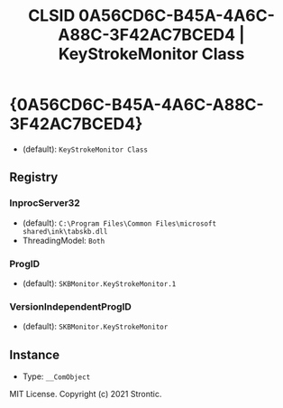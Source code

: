 ﻿---
title: "CLSID 0A56CD6C-B45A-4A6C-A88C-3F42AC7BCED4 | KeyStrokeMonitor Class"
excerpt: What is COM-Object CLSID 0A56CD6C-B45A-4A6C-A88C-3F42AC7BCED4?
---

# {0A56CD6C-B45A-4A6C-A88C-3F42AC7BCED4}

* (default): `KeyStrokeMonitor Class`

## Registry


### InprocServer32

* (default): `C:\Program Files\Common Files\microsoft shared\ink\tabskb.dll`
* ThreadingModel: `Both`

### ProgID

* (default): `SKBMonitor.KeyStrokeMonitor.1`

### VersionIndependentProgID

* (default): `SKBMonitor.KeyStrokeMonitor`

## Instance

* Type: `__ComObject`

MIT License. Copyright (c) 2021 Strontic.


